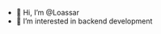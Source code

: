 - 👋 Hi, I’m @Loassar
- 👀 I’m interested in backend development

<!---
Loassar/Loassar is a ✨ special ✨ repository because its `README.md` (this file) appears on your GitHub profile.
You can click the Preview link to take a look at your changes.
--->
